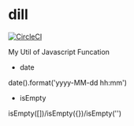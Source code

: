 # dill

[![CircleCI](https://circleci.com/gh/kenlyau/dill.svg?style=svg)](https://circleci.com/gh/kenlyau/dill)


My Util of Javascript Funcation

- date

date().format('yyyy-MM-dd hh:mm')

- isEmpty

isEmpty([])/isEmpty({})/isEmpty('')
